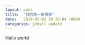 ```yaml
---
layout: post
title:  "我的第一章博客"
date:   2019-05-02 18:39:04 +0800
categories: jekyll update
---
```

Hello world